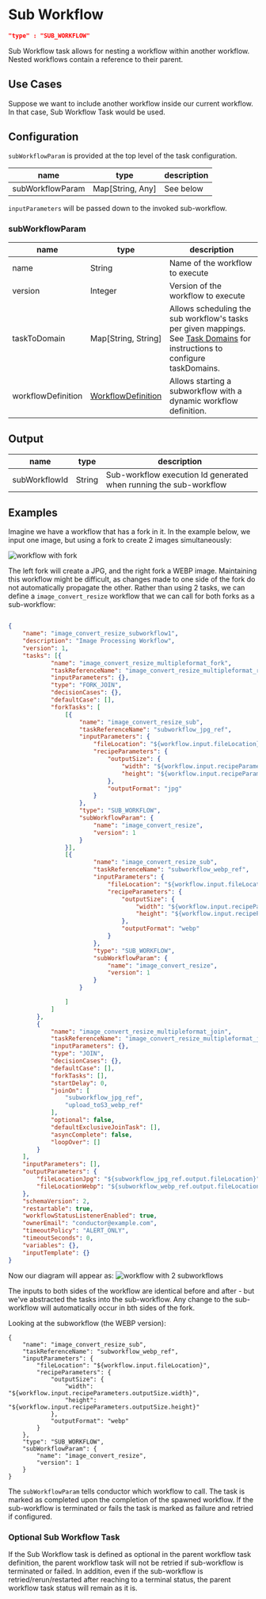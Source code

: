 # Sub Workflow
```json
"type" : "SUB_WORKFLOW"
```
Sub Workflow task allows for nesting a workflow within another workflow. Nested workflows contain a reference to their parent.

## Use Cases

Suppose we want to include another workflow inside our current workflow. In that
case, Sub Workflow Task would be used.

## Configuration
`subWorkflowParam` is provided at the top level of the task configuration.

| name             | type             | description |
| ---------------- | ---------------- | ----------- |
| subWorkflowParam | Map[String, Any] | See below   |

`inputParameters` will be passed down to the invoked sub-workflow.

### subWorkflowParam

| name               | type                              | description                                                                                                                                                                   |
| ------------------ | --------------------------------- | ----------------------------------------------------------------------------------------------------------------------------------------------------------------------------- |
| name               | String                            | Name of the workflow to execute                                                                                                                                               |
| version            | Integer                           | Version of the workflow to execute                                                                                                                                            |
| taskToDomain       | Map[String, String]               | Allows scheduling the sub workflow's tasks per given mappings. <br/> See [Task Domains](../../../api/startworkflow/taskdomains.md) for instructions to configure taskDomains. |
| workflowDefinition | [WorkflowDefinition](../index.md) | Allows starting a subworkflow with a dynamic workflow definition.                                                                                                             |

## Output

| name          | type   | description                                                       |
| ------------- | ------ | ----------------------------------------------------------------- |
| subWorkflowId | String | Sub-workflow execution Id generated when running the sub-workflow |


## Examples
Imagine we have a workflow that has a fork in it. In the example below, we input one image, but using a fork to create 2 images simultaneously:

![workflow with fork](workflow_fork.png)

The left fork will create a JPG, and the right fork a WEBP image. Maintaining this workflow might be difficult, as changes made to one side of the fork do not automatically propagate the other.  Rather than using 2 tasks, we can define a ```image_convert_resize``` workflow that we can call for both forks as a sub-workflow:


```json

{
	"name": "image_convert_resize_subworkflow1",
	"description": "Image Processing Workflow",
	"version": 1,
	"tasks": [{
			"name": "image_convert_resize_multipleformat_fork",
			"taskReferenceName": "image_convert_resize_multipleformat_ref",
			"inputParameters": {},
			"type": "FORK_JOIN",
			"decisionCases": {},
			"defaultCase": [],
			"forkTasks": [
				[{
					"name": "image_convert_resize_sub",
					"taskReferenceName": "subworkflow_jpg_ref",
					"inputParameters": {
						"fileLocation": "${workflow.input.fileLocation}",
						"recipeParameters": {
							"outputSize": {
								"width": "${workflow.input.recipeParameters.outputSize.width}",
								"height": "${workflow.input.recipeParameters.outputSize.height}"
							},
							"outputFormat": "jpg"
						}
					},
					"type": "SUB_WORKFLOW",
					"subWorkflowParam": {
						"name": "image_convert_resize",
						"version": 1
					}
				}],
				[{
						"name": "image_convert_resize_sub",
						"taskReferenceName": "subworkflow_webp_ref",
						"inputParameters": {
							"fileLocation": "${workflow.input.fileLocation}",
							"recipeParameters": {
								"outputSize": {
									"width": "${workflow.input.recipeParameters.outputSize.width}",
									"height": "${workflow.input.recipeParameters.outputSize.height}"
								},
								"outputFormat": "webp"
							}
						},
						"type": "SUB_WORKFLOW",
						"subWorkflowParam": {
							"name": "image_convert_resize",
							"version": 1
						}
					}

				]
			]
		},
		{
			"name": "image_convert_resize_multipleformat_join",
			"taskReferenceName": "image_convert_resize_multipleformat_join_ref",
			"inputParameters": {},
			"type": "JOIN",
			"decisionCases": {},
			"defaultCase": [],
			"forkTasks": [],
			"startDelay": 0,
			"joinOn": [
				"subworkflow_jpg_ref",
				"upload_toS3_webp_ref"
			],
			"optional": false,
			"defaultExclusiveJoinTask": [],
			"asyncComplete": false,
			"loopOver": []
		}
	],
	"inputParameters": [],
	"outputParameters": {
		"fileLocationJpg": "${subworkflow_jpg_ref.output.fileLocation}",
		"fileLocationWebp": "${subworkflow_webp_ref.output.fileLocation}"
	},
	"schemaVersion": 2,
	"restartable": true,
	"workflowStatusListenerEnabled": true,
	"ownerEmail": "conductor@example.com",
	"timeoutPolicy": "ALERT_ONLY",
	"timeoutSeconds": 0,
	"variables": {},
	"inputTemplate": {}
}
```

Now our diagram will appear as:
![workflow with 2 subworkflows](subworkflow_diagram.png)



The inputs to both sides of the workflow are identical before and after - but we've abstracted the tasks into the sub-workflow. Any change to the sub-workflow will automatically occur in bth sides of the fork.


Looking at the subworkflow (the WEBP version):

```
{
	"name": "image_convert_resize_sub",
	"taskReferenceName": "subworkflow_webp_ref",
	"inputParameters": {
		"fileLocation": "${workflow.input.fileLocation}",
		"recipeParameters": {
			"outputSize": {
				"width": "${workflow.input.recipeParameters.outputSize.width}",
				"height": "${workflow.input.recipeParameters.outputSize.height}"
			},
			"outputFormat": "webp"
		}
	},
	"type": "SUB_WORKFLOW",
	"subWorkflowParam": {
		"name": "image_convert_resize",
		"version": 1
	}
}
```

The ```subWorkflowParam``` tells conductor which workflow to call. The task is marked as completed upon the completion of the spawned workflow. 
If the sub-workflow is terminated or fails the task is marked as failure and retried if configured. 

### Optional Sub Workflow Task
If the Sub Workflow task is defined as optional in the parent workflow task definition, the parent workflow task will not be retried if sub-workflow is terminated or failed.
In addition, even if the sub-workflow is retried/rerun/restarted after reaching to a terminal status, the parent workflow task status will remain as it is.
